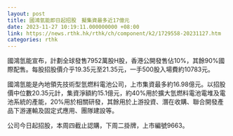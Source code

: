 ```yaml
---
layout: post
title: 國鴻氫能即日起招股　擬集資最多近17億元
date: 2023-11-27 10:19:11.000000000 +08:00
link: https://news.rthk.hk/rthk/ch/component/k2/1729558-20231127.htm
categories: rthk
---
```


國鴻氫能宣布，計劃全球發售7952萬股H股，香港公開發售佔10%，其餘90%國際配售。每股招股價介乎19.35元至21.35元，一手500股入場費約10783元。

國鴻氫能是內地領先技術型氫燃料電池公司，上市集資最多約16.98億元。以招股價中位數20.35元計，集資淨額約15.1億元，約40%用於擴大氫燃料電池電堆及電池系統的產能，20%用於相關研發，其餘用於上游投資、潛在收購、聯合開發產品下游運輸及固定式應用、團隊建設等。

公司今日起招股，本周四截止認購，下周二掛牌，上市編號9663。
